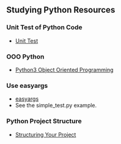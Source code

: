 Studying Python Resources
--

### Unit Test of Python Code

  - [Unit Test](https://www.fullstackpython.com/unit-testing.html)

### OOO Python

  - [Python3 Object Oriented Programming](https://realpython.com/python3-object-oriented-programming/#classes-in-python)

### Use easyargs

  - [easyargs](https://github.com/stedmeister/easyargs)
  - See the simple_test.py example.

### Python Project Structure

  - [Structuring Your Project](https://docs.python-guide.org/writing/structure/)
